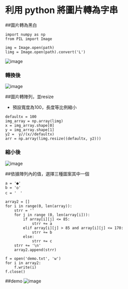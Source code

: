 # 利用 python 將圖片轉為字串

##圖片轉為黑白
```
import numpy as np
from PIL import Image

img = Image.open(path)
limg = Image.open(path).convert('L')
```
![image](https://user-images.githubusercontent.com/93465890/139573418-55059ab6-9e99-47c4-828d-7af766b76779.png)
### 轉換後
![image](https://user-images.githubusercontent.com/93465890/139573427-21b4ed87-efbe-42f2-8f91-22e7c898d29b.png)


##圖片轉陣列，並resize
- 預設寬度為100，長度等比例縮小
```
defaultx = 100
img_array = np.array(limg)
x = img_array.shape[0] 
y = img_array.shape[1]
y2 =  y//(x//defaultx)
arr = np.array(limg.resize((defaultx, y2)))
```
### 縮小後
![image](https://user-images.githubusercontent.com/93465890/139573451-b02532e8-9d1b-4e77-ad7c-6430351e5fb3.png)

##依據陣列內的值，選擇三種圖案其中一個
```
a = '●'
b = '◎'
c = '　'

array2 = []
for i in range(0, len(array)):
    strr = ''
    for j in range (0, len(array[i])):
        if array[i][j] <= 85:
            strr += a
        elif array[i][j] > 85 and array[i][j] <= 170:
            strr += b
        else:
            strr += c
    strr += '\n'
    array2.append(strr)

f = open('demo.txt', 'w')
for i in array2:
    f.write(i)
f.close()
```

##demo
![image](https://user-images.githubusercontent.com/93465890/139573527-e5170e6f-3936-4a48-b7da-3f859fd5eb86.png)
